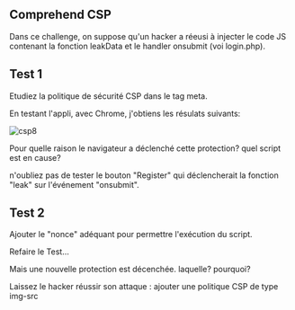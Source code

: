 ## Comprehend CSP

Dans ce challenge, on suppose qu'un hacker a réeusi à injecter le code JS contenant la fonction leakData et le handler onsubmit (voi login.php).


## Test 1

Etudiez la politique de sécurité CSP dans le tag meta.

En testant l'appli, avec Chrome, j'obtiens les résulats suivants:

![csp8](https://github.com/aabda2000/sti3a-security/assets/38082725/b324008c-1ef8-4921-8000-ac6735e60157)

Pour quelle raison le navigateur a déclenché cette protection? quel script est en cause?

n'oubliez pas de tester le bouton "Register" qui déclencherait la fonction "leak" sur l'événement "onsubmit".

## Test 2

Ajouter le "nonce" adéquant pour permettre l'exécution du script. 

Refaire le Test...

Mais une nouvelle protection est décenchée. laquelle? pourquoi?

Laissez le hacker réussir son attaque : ajouter une politique CSP de type img-src


